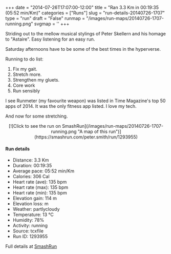 +++
date = "2014-07-26T17:07:00-12:00"
title = "Ran 3.3 Km in 00:19:35 (05:52 min/Km)"
categories = ["Runs"]
slug = "run-details-20140726-1707"
type = "run"
draft = "False"
runmap = "/images/run-maps/20140726-1707-running.png"
svgmap = '<polyline points="74 61, 66 70, 41 66, 26 46, 25 46, 0 65, 27 45, 32 40, 70 30, 73 32, 77 32, 96 34, 99 37, 100 38, 91 55, 84 54, 80 60">'
+++

Striding out to the mellow musical stylings of Peter Skellern and his homage to "Astaire". Easy listening for an easy run. 

Saturday afternoons have to be some of the best times in the hyperverse. 

Running to do list:
1. Fix my gait. 
2. Stretch more. 
3. Strengthen my gluets. 
4. Core work
5. Run sensibly 

I see Runmeter (my favourite weapon) was listed in Time Magazine's top 50 apps of 2014. It was the only fitness app listed. I love my tech. 

And now for some stretching. 



<!--more-->

<center>
[![Click to see the run on SmashRun](/images/run-maps/20140726-1707-running.png "A map of this run")](https://smashrun.com/peter.smith/run/1293955)
</center>

#### Run details

* Distance: 3.3 Km
* Duration: 00:19:35
* Average pace: 05:52 min/Km
* Calories: 306 Cal
* Heart rate (ave): 135 bpm
* Heart rate (max): 135 bpm
* Heart rate (min): 135 bpm
* Elevation gain: 114 m
* Elevation loss:  m
* Weather: partlycloudy
* Temperature: 13 &deg;C
* Humidity: 78%
* Activity: running
* Source: tcxfile
* Run ID: 1293955

Full details at [SmashRun](https://smashrun.com/peter.smith/run/1293955)